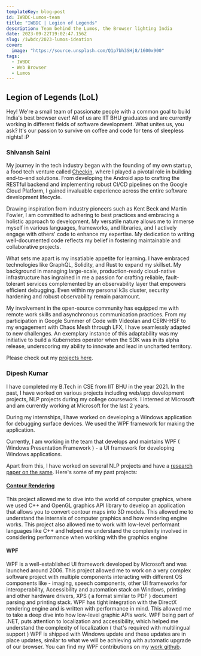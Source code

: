 ```yaml
---
templateKey: blog-post
id: IWBDC-Lumos-team
title: "IWBDC | Legion of Legends"
description: Team behind the Lumos, the Browser lighting India
date: 2023-09-22T19:02:47.156Z
slug: /iwbdc/2023-lumos-ideation
cover:
  image: "https://source.unsplash.com/Q1p7bh3SHj8/1600x900"
tags:
  - IWBDC
  - Web Browser
  - Lumos
---
```


## Legion of Legends (LoL)

Hey! We're a small team of passionate people with a common goal to build India's best browser ever! All of us are IIT BHU graduates and are currently working in different fields of software development. What unites us, you ask? It's our passion to survive on coffee and code for tens of sleepless nights! :P

### Shivansh Saini

My journey in the tech industry began with the founding of my own startup, a food tech venture called [Checkin](https://web.archive.org/web/20201020110945/https://check-in.in/), where I played a pivotal role in building end-to-end solutions. From developing the Android app to crafting the RESTful backend and implementing robust CI/CD pipelines on the Google Cloud Platform, I gained invaluable experience across the entire software development lifecycle.

Drawing inspiration from industry pioneers such as Kent Beck and Martin Fowler, I am committed to adhering to best practices and embracing a holistic approach to development. My versatile nature allows me to immerse myself in various languages, frameworks, and libraries, and I actively engage with others' code to enhance my expertise. My dedication to writing well-documented code reflects my belief in fostering maintainable and collaborative projects.

What sets me apart is my insatiable appetite for learning. I have embraced technologies like GraphQL, Solidity, and Rust to expand my skillset. My background in managing large-scale, production-ready cloud-native infrastructure has ingrained in me a passion for crafting reliable, fault-tolerant services complemented by an observability layer that empowers efficient debugging. Even within my personal k3s cluster, security hardening and robust observability remain paramount.

My involvement in the open-source community has equipped me with remote work skills and asynchronous communication practices. From my participation in Google Summer of Code with Videolan and CERN-HSF to my engagement with Chaos Mesh through LFX, I have seamlessly adapted to new challenges. An exemplary instance of this adaptability was my initiative to build a Kubernetes operator when the SDK was in its alpha release, underscoring my ability to innovate and lead in uncharted territory.

Please check out my [projects here](https://shivanshs9.me/projects/).

### Dipesh Kumar

I have completed my B.Tech in CSE from IIT BHU in the year 2021.  In the past, I have worked on various projects including web/app development projects, NLP projects during my college coursework. I interned at Microsoft and am currently working at Microsoft for the last 2 years.

During my internships, I have worked on developing a Windows application for debugging surface devices. We used the WPF framework for making the application. 

Currently, I am working in the team that develops and maintains WPF ( Windows Presentation Framework ) - a UI framework for developing Windows applications. 

Apart from this, I have worked on several NLP projects and have a [research paper on the same](https://aclanthology.org/2022.insights-1.24/). Here's some of my past projects:

#### [Contour Rendering](https://github.com/pegasus-lynx/ContourRendering)
This project allowed me to dive into the world of computer graphics, where we used C++ and OpenGL graphics API library to develop an application that allows you to convert contour maps into 3D models. 
This allowed me to understand the internals of computer graphics and how rendering engine works. 
This project also allowed me to work with low-level performant languages like C++ and helped me understand the complexity involved in considering performance when working with the graphics engine

#### WPF 
WPF is a well-established UI framework developed by Microsoft and was launched around 2006. 
This project allowed me to work on a very complex software project with multiple components interacting with different OS components like - imaging, speech components, other UI frameworks for interoperability, Accessibility and automation stack on Windows, printing and other hardware drivers, XPS ( a format similar to PDF ) document parsing and printing stack. 
WPF has tight integration with the DirectX rendering engine and is written with performance in mind. This allowed me to take a deep dive into how low-level graphic APIs work. 
WPF being part of .NET, puts attention to localization and accessibility, which helped me understand the complexity of localization ( that's required with multilingual support ) 
WPF is shipped with Windows update and these updates are in place updates, similar to what we will be achieving with automatic upgrade of our browser.
You can find my WPF contributions on my [work github](https://github.com/dipeshmsft).

